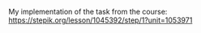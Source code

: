 My implementation of the task from the course:
https://stepik.org/lesson/1045392/step/1?unit=1053971